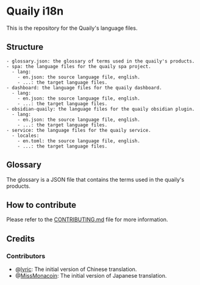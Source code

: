 # Quaily i18n

This is the repository for the Quaily's language files.

## Structure

```
- glossary.json: the glossary of terms used in the quaily's products.
- spa: the language files for the quaily spa project.
  - lang:
    - en.json: the source language file, english.
    - ...: the target language files.
- dashboard: the language files for the quaily dashboard.
  - lang:
    - en.json: the source language file, english.
    - ...: the target language files.
- obsidian-quaily: the language files for the quaily obsidian plugin.
  - lang:
    - en.json: the source language file, english.
    - ...: the target language files.
- service: the language files for the quaily service.
  - locales:
    - en.toml: the source language file, english.
    - ...: the target language files.
```

## Glossary

The glossary is a JSON file that contains the terms used in the quaily's products.

## How to contribute

Please refer to the [CONTRIBUTING.md](CONTRIBUTING.md) file for more information.

## Credits

### Contributors

- @[lyric](https://github.com/lyricat): The initial version of Chinese translation.
- @[MissMonacoin](https://x.com/MissMonacoin): The initial version of Japanese translation.

